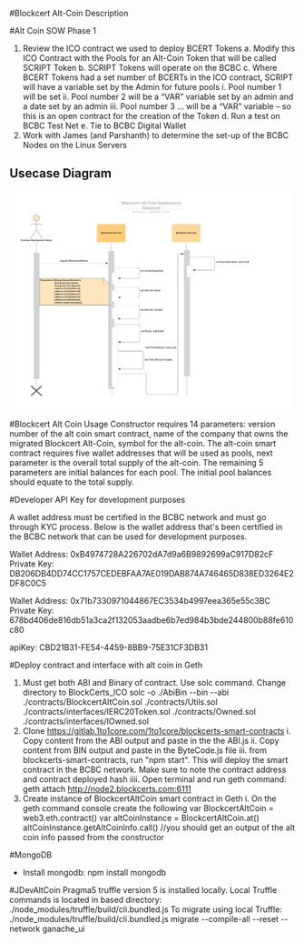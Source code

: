#Blockcert Alt-Coin Description


#Alt Coin SOW Phase 1
1.	Review the ICO contract we used to deploy BCERT Tokens
        a.	Modify this ICO Contract with the Pools for an Alt-Coin Token that will be         called SCRIPT Token
        b.	SCRIPT Tokens will operate on the BCBC
        c.	Where BCERT Tokens had a set number of BCERTs in the ICO contract, SCRIPT will     have a variable set by the Admin for future pools
                i.	Pool number 1 will be set
                ii.	Pool number 2 will be a “VAR” variable set by an admin and a date set      by an admin
                iii.    Pool number 3 … will be a “VAR” variable – so this is an open              contract for the creation of the Token
        d.	Run a test on BCBC Test Net
        e.	Tie to BCBC Digital Wallet 
2.	Work with James (and Parshanth) to determine the set-up of the BCBC Nodes on the Linux     Servers

## Usecase Diagram

<img src="./Blockcert Alt-Coin Deployment Sequence.png" width="500">


#Blockcert Alt Coin Usage
Constructor requires 14 parameters: version number of the alt coin smart contract, name of the company that owns the migrated Blockcert Alt-Coin, symbol for the alt-coin.  The alt-coin smart contract requires five wallet addresses that will be used as pools, next parameter is the overall total supply of the alt-coin.  The remaining 5 parameters are initial balances for each pool.  The initial pool balances should equate to the total supply.

#Developer API Key for development purposes

A wallet address must be certified in the BCBC network and must go through KYC process.  Below is the wallet address that's been certified in the BCBC network that can be used for development purposes.

Wallet Address: 0xB4974728A226702dA7d9a6B9892699aC917D82cF
Private Key: DB206DB4DD74CC1757CEDEBFAA7AE019DAB874A746465D838ED3264E2DF8C0C5

Wallet Address: 0x71b7330971044867EC3534b4997eea365e55c3BC
Private Key: 678bd406de816db51a3ca2f132053aadbe6b7ed984b3bde244800b88fe610c80

apiKey: CBD21B31-FE54-4459-8BB9-75E31CF3DB31

#Deploy contract and interface with alt coin in Geth
1. Must get both ABI and Binary of contract.  Use solc command. Change directory to BlockCerts_ICO
        solc -o ./AbiBin --bin --abi ./contracts/BlockcertAltCoin.sol ./contracts/Utils.sol ./contracts/interfaces/IERC20Token.sol ./contracts/Owned.sol ./contracts/interfaces/IOwned.sol
2. Clone https://gitlab.1to1core.com/1to1core/blockcerts-smart-contracts
        i. Copy content from the ABI output and paste in the the ABI.js
        ii. Copy content from BIN output and paste in the ByteCode.js file
        iii. from blockcerts-smart-contracts, run "npm start".  This will deploy the smart contract in the BCBC network.  Make sure to note the contract address and contract deployed hash
        iiii. Open terminal and run geth command: geth attach http://node2.blockcerts.com:6111
3. Create instance of BlockcertAltCoin smart contract in Geth
        i. On the geth command console create the following
                var BlockcertAltCoin = web3.eth.contract(<copy and paste the ABI from the ABI file>)
                var altCoinInstance = BlockcertAltCoin.at(<paste the contract deployed address>)
                altCoinInstance.getAltCoinInfo.call() //you should get an output of the alt coin info passed from the constructor

#MongoDB
* Install mongodb: npm install mongodb


#JDevAltCoin Pragma5
truffle version 5 is installed locally.  Local Truffle commands is located in based directory:
        ./node_modules/truffle/build/cli.bundled.js
To migrate using local Truffle:  ./node_modules/truffle/build/cli.bundled.js migrate --compile-all --reset --network ganache_ui



